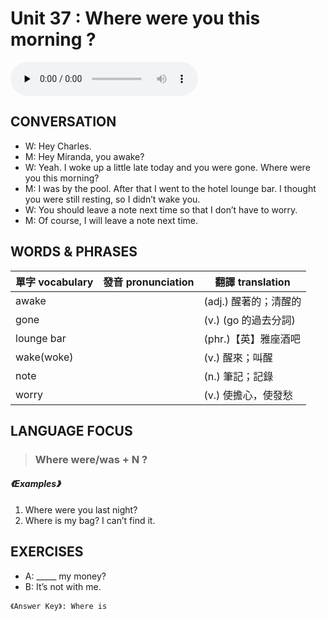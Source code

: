 # Unit 37 : Where were you this morning ?

<audio controls preload="none">
  <source src="https://channelplus.ner.gov.tw/api/audio/5ad2e5fbf95e3500064f42df">
</audio>

## CONVERSATION
* W: Hey Charles. 
* M: Hey Miranda, you awake? 
* W: Yeah. I woke up a little late today and you were gone. Where were you this morning? 
* M: I was by the pool. After that I went to the hotel lounge bar. I thought you were still resting, so I didn’t wake you. 
* W: You should leave a note next time so that I don’t have to worry. 
* M: Of course, I will leave a note next time.

## WORDS & PHRASES
單字 vocabulary|發音 pronunciation|翻譯 translation
---|---|---
awake||(adj.) 醒著的；清醒的
gone||(v.) (go 的過去分詞)
lounge bar||(phr.)【英】雅座酒吧
wake(woke)||(v.) 醒來；叫醒
note||(n.) 筆記；記錄
worry||(v.) 使擔心，使發愁

## LANGUAGE FOCUS 
> <h3>Where were/was + N ?</h3>

##### 《Examples》
1. Where were you last night?
2. Where is my bag? I can’t find it.

## EXERCISES 
* A: _____ my money?
* B: It’s not with me.

`《Answer Key》: Where is`